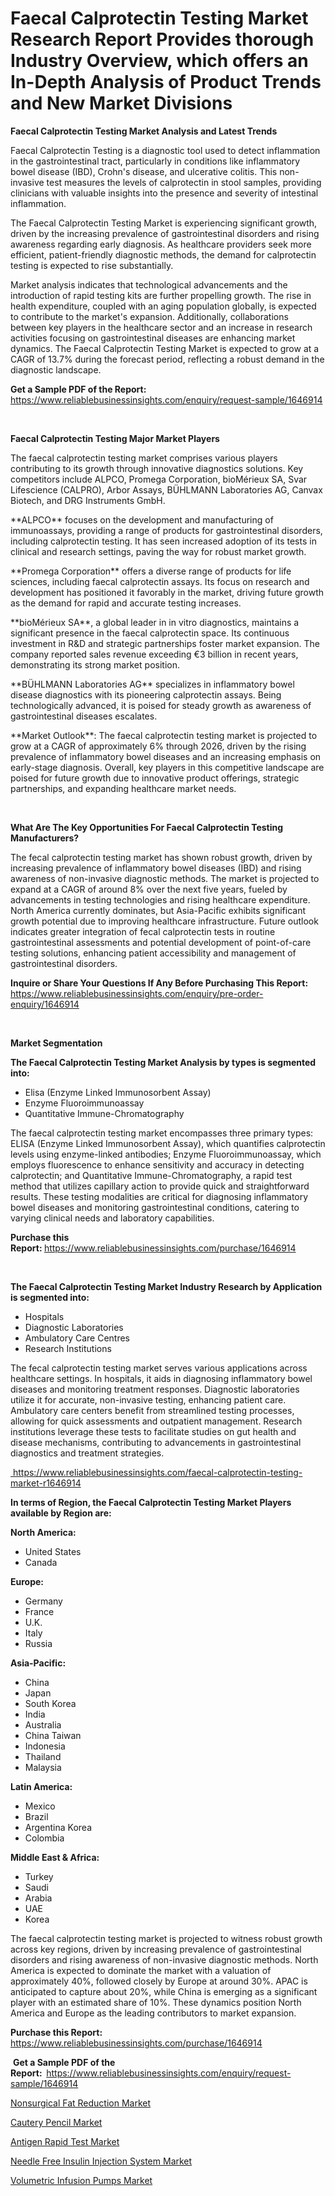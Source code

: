 <p><h1>Faecal Calprotectin Testing Market Research Report Provides thorough Industry Overview, which offers an In-Depth Analysis of Product Trends and New Market Divisions</h1></p><p><strong>Faecal Calprotectin Testing Market Analysis and Latest Trends</strong></p>
<p><p>Faecal Calprotectin Testing is a diagnostic tool used to detect inflammation in the gastrointestinal tract, particularly in conditions like inflammatory bowel disease (IBD), Crohn's disease, and ulcerative colitis. This non-invasive test measures the levels of calprotectin in stool samples, providing clinicians with valuable insights into the presence and severity of intestinal inflammation. </p><p>The Faecal Calprotectin Testing Market is experiencing significant growth, driven by the increasing prevalence of gastrointestinal disorders and rising awareness regarding early diagnosis. As healthcare providers seek more efficient, patient-friendly diagnostic methods, the demand for calprotectin testing is expected to rise substantially. </p><p>Market analysis indicates that technological advancements and the introduction of rapid testing kits are further propelling growth. The rise in health expenditure, coupled with an aging population globally, is expected to contribute to the market's expansion. Additionally, collaborations between key players in the healthcare sector and an increase in research activities focusing on gastrointestinal diseases are enhancing market dynamics. The Faecal Calprotectin Testing Market is expected to grow at a CAGR of 13.7% during the forecast period, reflecting a robust demand in the diagnostic landscape.</p></p>
<p><strong>Get a Sample PDF of the Report:&nbsp;</strong> <a href="https://www.reliablebusinessinsights.com/enquiry/request-sample/1646914?utm_campaign=1117&utm_medium=2&utm_source=Github&utm_content=ia&utm_term=04032025&utm_id=faecal-calprotectin-testing">https://www.reliablebusinessinsights.com/enquiry/request-sample/1646914</a></p>
<p>&nbsp;</p>
<p><strong>Faecal Calprotectin Testing Major Market Players</strong></p>
<p><p>The faecal calprotectin testing market comprises various players contributing to its growth through innovative diagnostics solutions. Key competitors include ALPCO, Promega Corporation, bioMérieux SA, Svar Lifescience (CALPRO), Arbor Assays, BÜHLMANN Laboratories AG, Canvax Biotech, and DRG Instruments GmbH.</p><p>**ALPCO** focuses on the development and manufacturing of immunoassays, providing a range of products for gastrointestinal disorders, including calprotectin testing. It has seen increased adoption of its tests in clinical and research settings, paving the way for robust market growth.</p><p>**Promega Corporation** offers a diverse range of products for life sciences, including faecal calprotectin assays. Its focus on research and development has positioned it favorably in the market, driving future growth as the demand for rapid and accurate testing increases.</p><p>**bioMérieux SA**, a global leader in in vitro diagnostics, maintains a significant presence in the faecal calprotectin space. Its continuous investment in R&D and strategic partnerships foster market expansion. The company reported sales revenue exceeding €3 billion in recent years, demonstrating its strong market position.</p><p>**BÜHLMANN Laboratories AG** specializes in inflammatory bowel disease diagnostics with its pioneering calprotectin assays. Being technologically advanced, it is poised for steady growth as awareness of gastrointestinal diseases escalates.</p><p>**Market Outlook**: The faecal calprotectin testing market is projected to grow at a CAGR of approximately 6% through 2026, driven by the rising prevalence of inflammatory bowel diseases and an increasing emphasis on early-stage diagnosis. Overall, key players in this competitive landscape are poised for future growth due to innovative product offerings, strategic partnerships, and expanding healthcare market needs.</p></p>
<p>&nbsp;</p>
<p><strong>What Are The Key Opportunities For Faecal Calprotectin Testing Manufacturers?</strong></p>
<p><p>The fecal calprotectin testing market has shown robust growth, driven by increasing prevalence of inflammatory bowel diseases (IBD) and rising awareness of non-invasive diagnostic methods. The market is projected to expand at a CAGR of around 8% over the next five years, fueled by advancements in testing technologies and rising healthcare expenditure. North America currently dominates, but Asia-Pacific exhibits significant growth potential due to improving healthcare infrastructure. Future outlook indicates greater integration of fecal calprotectin tests in routine gastrointestinal assessments and potential development of point-of-care testing solutions, enhancing patient accessibility and management of gastrointestinal disorders.</p></p>
<p><strong>Inquire or Share Your Questions If Any Before Purchasing This Report:</strong> <a href="https://www.reliablebusinessinsights.com/enquiry/pre-order-enquiry/1646914?utm_campaign=1117&utm_medium=2&utm_source=Github&utm_content=ia&utm_term=04032025&utm_id=faecal-calprotectin-testing">https://www.reliablebusinessinsights.com/enquiry/pre-order-enquiry/1646914</a></p>
<p>&nbsp;</p>
<p><strong>Market Segmentation</strong></p>
<p><strong>The Faecal Calprotectin Testing Market Analysis by types is segmented into:</strong></p>
<p><ul><li>Elisa (Enzyme Linked Immunosorbent Assay)</li><li>Enzyme Fluoroimmunoassay</li><li>Quantitative Immune-Chromatography</li></ul></p>
<p><p>The faecal calprotectin testing market encompasses three primary types: ELISA (Enzyme Linked Immunosorbent Assay), which quantifies calprotectin levels using enzyme-linked antibodies; Enzyme Fluoroimmunoassay, which employs fluorescence to enhance sensitivity and accuracy in detecting calprotectin; and Quantitative Immune-Chromatography, a rapid test method that utilizes capillary action to provide quick and straightforward results. These testing modalities are critical for diagnosing inflammatory bowel diseases and monitoring gastrointestinal conditions, catering to varying clinical needs and laboratory capabilities.</p></p>
<p><strong>Purchase this Report:&nbsp;</strong><a href="https://www.reliablebusinessinsights.com/purchase/1646914?utm_campaign=1117&utm_medium=2&utm_source=Github&utm_content=ia&utm_term=04032025&utm_id=faecal-calprotectin-testing">https://www.reliablebusinessinsights.com/purchase/1646914</a></p>
<p>&nbsp;</p>
<p><strong>The Faecal Calprotectin Testing Market Industry Research by Application is segmented into:</strong></p>
<p><ul><li>Hospitals</li><li>Diagnostic Laboratories</li><li>Ambulatory Care Centres</li><li>Research Institutions</li></ul></p>
<p><p>The fecal calprotectin testing market serves various applications across healthcare settings. In hospitals, it aids in diagnosing inflammatory bowel diseases and monitoring treatment responses. Diagnostic laboratories utilize it for accurate, non-invasive testing, enhancing patient care. Ambulatory care centers benefit from streamlined testing processes, allowing for quick assessments and outpatient management. Research institutions leverage these tests to facilitate studies on gut health and disease mechanisms, contributing to advancements in gastrointestinal diagnostics and treatment strategies.</p></p>
<p><a href="https://www.reliablebusinessinsights.com/faecal-calprotectin-testing-market-r1646914?utm_campaign=1117&utm_medium=2&utm_source=Github&utm_content=ia&utm_term=04032025&utm_id=faecal-calprotectin-testing">&nbsp;https://www.reliablebusinessinsights.com/faecal-calprotectin-testing-market-r1646914</a></p>
<p><strong>In terms of Region, the Faecal Calprotectin Testing Market Players available by Region are:</strong></p>
<p>
    <p> <strong> North America: </strong>
        <ul>
            <li>United States</li>
            <li>Canada</li>
        </ul>
        </p> 
    <p> <strong> Europe: </strong>
        <ul>
            <li>Germany</li>
            <li>France</li>
            <li>U.K.</li>
            <li>Italy</li>
            <li>Russia</li>
        </ul>
        </p> 
    <p> <strong> Asia-Pacific: </strong>
        <ul>
            <li>China</li>
            <li>Japan</li>
            <li>South Korea</li>
            <li>India</li>
            <li>Australia</li>
            <li>China Taiwan</li>
            <li>Indonesia</li>
            <li>Thailand</li>
            <li>Malaysia</li>
        </ul>
        </p> 
    <p> <strong> Latin America: </strong>
        <ul>
            <li>Mexico</li>
            <li>Brazil</li>
            <li>Argentina Korea</li>
            <li>Colombia</li>
        </ul>
        </p> 
    <p> <strong> Middle East & Africa: </strong>
        <ul>
            <li>Turkey</li>
            <li>Saudi</li>
            <li>Arabia</li>
            <li>UAE</li>
            <li>Korea</li>
        </ul>
    </p>
    </p>
<p><p>The faecal calprotectin testing market is projected to witness robust growth across key regions, driven by increasing prevalence of gastrointestinal disorders and rising awareness of non-invasive diagnostic methods. North America is expected to dominate the market with a valuation of approximately 40%, followed closely by Europe at around 30%. APAC is anticipated to capture about 20%, while China is emerging as a significant player with an estimated share of 10%. These dynamics position North America and Europe as the leading contributors to market expansion.</p></p>
<p><strong>Purchase this Report: </strong><a href="https://www.reliablebusinessinsights.com/purchase/1646914?utm_campaign=1117&utm_medium=2&utm_source=Github&utm_content=ia&utm_term=04032025&utm_id=faecal-calprotectin-testing">https://www.reliablebusinessinsights.com/purchase/1646914</a></p>
<p>&nbsp;<strong>Get a Sample PDF of the Report:&nbsp;&nbsp;</strong><a href="https://www.reliablebusinessinsights.com/enquiry/request-sample/1646914?utm_campaign=1117&utm_medium=2&utm_source=Github&utm_content=ia&utm_term=04032025&utm_id=faecal-calprotectin-testing">https://www.reliablebusinessinsights.com/enquiry/request-sample/1646914</a></p>
<p><strong></strong></p>
<p><p><a href="https://github.com/luhleickov/Market-Research-Report-List-1/blob/main/nonsurgical-fat-reduction-market.md?utm_campaign=1117&utm_medium=2&utm_source=Github&utm_content=ia&utm_term=04032025&utm_id=faecal-calprotectin-testing">Nonsurgical Fat Reduction Market</a></p><p><a href="https://github.com/dusektwinec3/Market-Research-Report-List-1/blob/main/cautery-pencil-market.md?utm_campaign=1117&utm_medium=2&utm_source=Github&utm_content=ia&utm_term=04032025&utm_id=faecal-calprotectin-testing">Cautery Pencil Market</a></p><p><a href="https://github.com/toghojbeinta/Market-Research-Report-List-1/blob/main/antigen-rapid-test-market.md?utm_campaign=1117&utm_medium=2&utm_source=Github&utm_content=ia&utm_term=04032025&utm_id=faecal-calprotectin-testing">Antigen Rapid Test Market</a></p><p><a href="https://github.com/jaspartatin/Market-Research-Report-List-1/blob/main/needle-free-insulin-injection-system-market.md?utm_campaign=1117&utm_medium=2&utm_source=Github&utm_content=ia&utm_term=04032025&utm_id=faecal-calprotectin-testing">Needle Free Insulin Injection System Market</a></p><p><a href="https://github.com/jullselai/Market-Research-Report-List-1/blob/main/volumetric-infusion-pumps-market.md?utm_campaign=1117&utm_medium=2&utm_source=Github&utm_content=ia&utm_term=04032025&utm_id=faecal-calprotectin-testing">Volumetric Infusion Pumps Market</a></p></p>